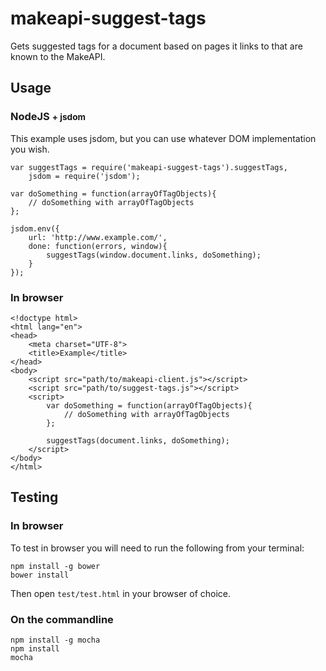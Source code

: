 # makeapi-suggest-tags
Gets suggested tags for a document based on pages it links to that are known to the MakeAPI.

## Usage
### NodeJS <small>+ jsdom</small>
This example uses jsdom, but you can use whatever DOM implementation you wish.

	var suggestTags = require('makeapi-suggest-tags').suggestTags,
		jsdom = require('jsdom');
	
	var doSomething = function(arrayOfTagObjects){
		// doSomething with arrayOfTagObjects 
	};
	
	jsdom.env({
		url: 'http://www.example.com/',
		done: function(errors, window){
			suggestTags(window.document.links, doSomething);
		}
	});

### In browser

	<!doctype html>
	<html lang="en">
	<head>
		<meta charset="UTF-8">
		<title>Example</title>
	</head>
	<body>
		<script src="path/to/makeapi-client.js"></script>
		<script src="path/to/suggest-tags.js"></script>
		<script>
			var doSomething = function(arrayOfTagObjects){
				// doSomething with arrayOfTagObjects 
			};

			suggestTags(document.links, doSomething);
		</script>
	</body>
	</html>

## Testing
### In browser
To test in browser you will need to run the following from your terminal:

	npm install -g bower
	bower install

Then open `test/test.html` in your browser of choice.

### On the commandline

	npm install -g mocha
	npm install
	mocha
